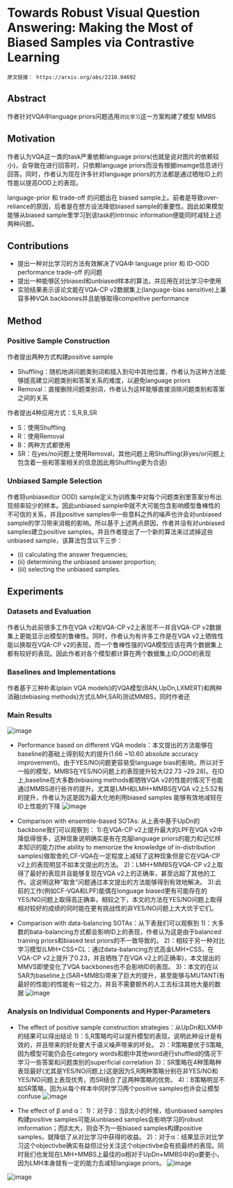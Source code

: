 # Towards Robust Visual Question Answering: Making the Most of Biased Samples via Contrastive Learning
    原文链接： https://arxiv.org/abs/2210.04692



## Abstract
  作者针对VQA中language priors问题选用`对比学习`这一方案构建了模型 MMBS  

## Motivation
  作者认为VQA这一类的task严重依赖language priors(也就是说对图片的依赖较小)，会导致在进行回答时，只依赖language priors而没有根据imamge信息进行回答。同时，作者认为现在许多针对language priors的方法都是通过牺牲ID上的性能以提高OOD上的表现。  
  
  language-prior 和 trade-off 的问题出在 biased sample上。前者是导致over-reliance的原因，后者是在想方设法降低biased sample的重要性。因此如果模型能够从biased sample里学习到该task的intrinsic information便能同时减轻上述两种问题。  
  
## Contributions
  * 提出一种对比学习的方法有效解决了VQA中 language prior 和 ID-OOD performance trade-off 的问题
  * 提出一种能够区分biased和unbiased样本的算法，并应用在对比学习中使用
  * 实验结果表示该论文能在VQA-CP v2数据集上(language-bias sensitive)上兼容多种VQA backbones并且能够取得compeitive performance
  
## Method
### Positive Sample Construction
  作者提出两种方式构建positive sample
 * Shuffling：随机地讲问题类别词和插入到句中其他位置，作者认为这种方法能够提高建立问题类别和答案关系的难度，以避免language priors
 * Removal：直接删除问题类别词，作者认为这样能够直接消除问题类别和答案之间的关系
 
 作者提出4种应用方式：S,R,B,SR
 * S：使用Shuffling
 * R：使用Removal
 * B：两种方式都使用
 * SR：在yes/no问题上使用Removal，其他问题上用Shuffling(非yes/or问题上包含着一些和答案相关的信息因此用Shuffling更为合适)  

### Unbiased Sample Selection
作者将unbiased(or OOD) sample定义为训练集中对每个问题类别里答案分布出现频率较少的样本。因此unbiased sample中就不大可能包含影响模型鲁棒性的不可信的关系，并且positive samples中一些意料之外的噪声也许会对unbiased sample的学习带来消极的影响。所以基于上述两点原因，作者并没有对unbiased samples建立positive samples。并且作者提出了一个新的算法来过滤掉这些unbiased sample，该算法包含以下三步：
* (i) calculating the answer frequencies;
* (ii) determining the unbiased answer proportion;
* (iii) selecting the unbiased samples.
  
## Experiments
### Datasets and Evaluation
作者认为此前很多工作在VQA v2和VQA-CP v2上表现不一并且VQA-CP v2数据集上更能显示出模型的鲁棒性。同时，作者认为有许多工作是在VQA v2上牺牲性能以换取在VQA-CP v2的表现，而一个鲁棒性强的VQA模型应该在两个数据集上都有较好的表现。因此作者对各个模型都计算在两个数据集上ID,OOD的表现
### Baselines and Implementations
作者基于三种朴素(plain VQA models)的VQA模型(BAN,UpDn,LXMERT)和两种消融(debiasing methods)方式(LMH,SAR)测试MMBS，同时作者还
### Main Results
![image](https://user-images.githubusercontent.com/33151771/195863648-6506d75d-2576-4a21-bc66-24a234a678a1.png)
* Performance based on different VQA models：本文提出的方法能够在baseline的基础上得到较大的提升(1.66 ~10.60 absolute accuracy improvement)。由于YES/NO问题更容易受language bias的影响，所以对于一般的模型，MMBS在YES/NO问题上的表现提升较大(22.73 ~29.28)。在ID上,baseline在大多数debiasing methods都牺牲VQA v2的性能的情况下也能通过MMBS进行些许的提升。尤其是LMH和LMH+MMBS在VQA v2上5.52有的提升，作者认为这是因为最大化地利用biased samples 能够有效地减轻在ID上性能的下降
![image](https://user-images.githubusercontent.com/33151771/195873110-220686e8-6136-423a-8402-5f71ccff984b.png)

* Comparison with ensemble-based SOTAs: 从上表中基于UpDn的backbone我们可以观察到：
1):在VQA-CP v2上提升最大的LPF在VQA v2中降低得很多，这种现象说明确实是有在克服language priors的能力和记忆样本知识的能力(the ability to memorize the knowledge of in-distribution samples)做取舍的,CF-VQA在一定程度上减轻了这种现象但是它在VQA-CP v2上的表现明显不如本文提出的方法。
2)：LMH+MMBS在VQA-CP v2上取得了最好的表现并且能够复现在VQA v2上的正确率，甚至远超了其他的工作。这说明这种"取舍"问题通过本文提出的方法能够得到有效地解决。
3):此前的工作(例如CF-VQA和LPF)能偶在longuage biased更有可能存在的YES/NO问题上取得高正确率，相较之下，本文的方法在YES/NO问题上取得相对较好的成绩的同时能在更有挑战性的非YES/NO问题上大大优于它们。

* Comparison with data-balancing SOTAs：从下表我们可以观察到
1)：大多数的bata-balancing方式都会影响ID上的表现，作者认为这是由于balanced training priors和biased test priors的不一致导致的。
2)：相较于另一种对比学习模型(LMH+CSS+CL：通过data-balancing方式高金LMH+CSS，在VQA-CP v2上提升了0.23，并且牺牲了在VQA v2上的正确率)，本文提出的MMVS即使变化了VQA backbones也不会影响ID的表现。
3)：本文的在以SAR为baseline上(SAR+MMBS)带来了巨大的提升，甚至能够与MUTANT(有最好的性能)的性能有一较之力，并且不需要额外的人工去标注其他大量的数据
![image](https://user-images.githubusercontent.com/33151771/195971501-db4af426-98f3-448b-afff-7e75a8dc507e.png)

### Analysis on Individual Components and Hyper-Parameters
* The effect of positive sample construction strategies：从UpDn和LXM中的结果可以得出结论 
1)：S,R策略均可以提升模型的表现，说明此种设计是有效的，并且带来的好处要大于语义噪声带来的坏处。
2)：R策略要优于S策略,因为模型可能仍会在category words和剧中其他word进行shuffled的情况下学习一些答案和问题类别的superficial correlation
3)：SR策略在4种策略种表现最好(尤其是YES/NO问题上)这是因为S,R两种策略分别在非YES/NO和YES/NO问题上表现优秀，而SR结合了这两种策略的优势。
4)：B策略明显不如SR策略，因为从每个样本中同时学习两个positive samples也许会让模型confuse
![image](https://user-images.githubusercontent.com/33151771/195973120-b7a9b4ef-6eb0-48ca-88b2-1063d6482763.png)

* The effect of β and α：
1)：对于β：当β太小的时候，给unbiased samples构建positive samples可能从unbiased samples会影响学习的robust imformation；而β太大，则会不为一些biased samples构建positive samples，就降低了从对比学习中获得的收益。
2)：对于α：结果显示对比学习这个objectivbe确实有益但过分关注这个objectivbe会有损最终的表现。同时我们也发现在LMH+MMBS上最佳的α相对于UpDn+MMBS中的α要更小，因为LMH本身就有一定的能力去减轻langiage priors。
![image](https://user-images.githubusercontent.com/33151771/195972208-da9854da-7275-48cc-b9a0-4862c4ea0296.png)

![image](https://user-images.githubusercontent.com/33151771/195972204-35760f76-89de-4b8f-a2ba-dad65005db95.png)
